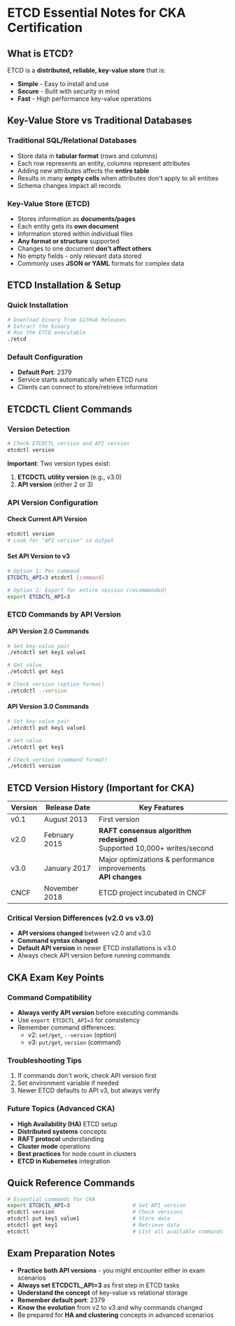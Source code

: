 # ETCD Essential Notes for CKA Certification

## What is ETCD?

ETCD is a **distributed, reliable, key-value store** that is:

- **Simple** - Easy to install and use
- **Secure** - Built with security in mind
- **Fast** - High performance key-value operations

## Key-Value Store vs Traditional Databases

### Traditional SQL/Relational Databases

- Store data in **tabular format** (rows and columns)
- Each row represents an entity, columns represent attributes
- Adding new attributes affects the **entire table**
- Results in many **empty cells** when attributes don't apply to all entities
- Schema changes impact all records

### Key-Value Store (ETCD)

- Stores information as **documents/pages**
- Each entity gets its **own document**
- Information stored within individual files
- **Any format or structure** supported
- Changes to one document **don't affect others**
- No empty fields - only relevant data stored
- Commonly uses **JSON or YAML** formats for complex data

## ETCD Installation & Setup

### Quick Installation

```bash
# Download binary from GitHub Releases
# Extract the binary
# Run the ETCD executable
./etcd
```

### Default Configuration

- **Default Port**: 2379
- Service starts automatically when ETCD runs
- Clients can connect to store/retrieve information

## ETCDCTL Client Commands

### Version Detection

```bash
# Check ETCDCTL version and API version
etcdctl version
```

**Important**: Two version types exist:

1. **ETCDCTL utility version** (e.g., v3.0)
2. **API version** (either 2 or 3)

### API Version Configuration

#### Check Current API Version

```bash
etcdctl version
# Look for "API version" in output
```

#### Set API Version to v3

```bash
# Option 1: Per command
ETCDCTL_API=3 etcdctl [command]

# Option 2: Export for entire session (recommended)
export ETCDCTL_API=3
```

### ETCD Commands by API Version

#### API Version 2.0 Commands

```bash
# Set key-value pair
./etcdctl set key1 value1

# Get value
./etcdctl get key1

# Check version (option format)
./etcdctl --version
```

#### API Version 3.0 Commands

```bash
# Set key-value pair
./etcdctl put key1 value1

# Get value
./etcdctl get key1

# Check version (command format)
./etcdctl version
```

## ETCD Version History (Important for CKA)

|Version|Release Date|Key Features|
|---|---|---|
|v0.1|August 2013|First version|
|v2.0|February 2015|**RAFT consensus algorithm redesigned**<br/>Supported 10,000+ writes/second|
|v3.0|January 2017|Major optimizations & performance improvements<br/>**API changes**|
|CNCF|November 2018|ETCD project incubated in CNCF|

### Critical Version Differences (v2.0 vs v3.0)

- **API versions changed** between v2.0 and v3.0
- **Command syntax changed**
- **Default API version** in newer ETCD installations is v3.0
- Always check API version before running commands

## CKA Exam Key Points

### Command Compatibility

- **Always verify API version** before executing commands
- Use `export ETCDCTL_API=3` for consistency
- Remember command differences:
    - v2: `set/get`, `--version` (option)
    - v3: `put/get`, `version` (command)

### Troubleshooting Tips

1. If commands don't work, check API version first
2. Set environment variable if needed
3. Newer ETCD defaults to API v3, but always verify

### Future Topics (Advanced CKA)

- **High Availability (HA)** ETCD setup
- **Distributed systems** concepts
- **RAFT protocol** understanding
- **Cluster mode** operations
- **Best practices** for node count in clusters
- **ETCD in Kubernetes** integration

## Quick Reference Commands

```bash
# Essential commands for CKA
export ETCDCTL_API=3                    # Set API version
etcdctl version                         # Check versions
etcdctl put key1 value1                 # Store data
etcdctl get key1                        # Retrieve data
etcdctl                                 # List all available commands
```

## Exam Preparation Notes

- **Practice both API versions** - you might encounter either in exam scenarios
- **Always set ETCDCTL_API=3** as first step in ETCD tasks
- **Understand the concept** of key-value vs relational storage
- **Remember default port**: 2379
- **Know the evolution** from v2 to v3 and why commands changed
- Be prepared for **HA and clustering** concepts in advanced scenarios